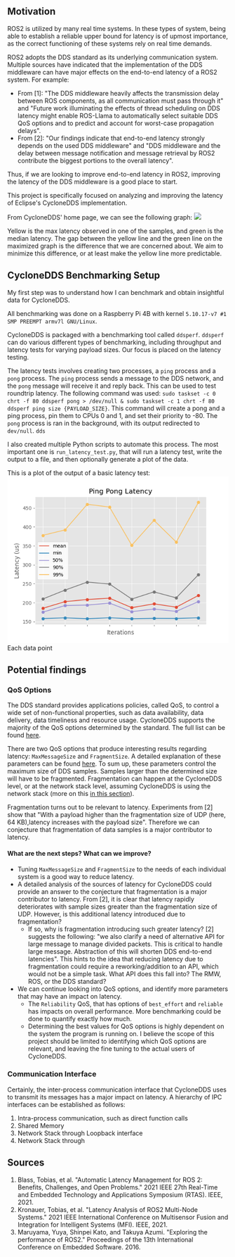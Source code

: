 ## Motivation

ROS2 is utilized by many real time systems. In these types of system, being able to establish a reliable upper bound for latency is of upmost importance, as the correct functioning of these systems rely on real time demands.

ROS2 adopts the DDS standard as its underlying communication system. Multiple sources have indicated that the implementation of the DDS middleware can have major effects on the end-to-end latency of a ROS2 system. For example:

* From [1]: "The DDS middleware heavily affects the transmission delay between ROS components, as all communication must pass through it" and "Future work illuminating the
effects of thread scheduling on DDS latency might enable
ROS-Llama to automatically select suitable DDS QoS options
and to predict and account for worst-case propagation delays".
* From [2]: "Our findings indicate that end-to-end latency strongly depends on the used DDS middleware" and "DDS middleware and the delay between message notification and message retrieval by ROS2 contribute the biggest portions to the overall latency".

Thus, if we are looking to improve end-to-end latency in ROS2, improving the latency of the DDS middleware is a good place to start.

This project is specifically focused on analyzing and improving the latency of Eclipse's CycloneDDS implementation.

From CycloneDDS' home page, we can see the following graph:
[<img src="https://raw.githubusercontent.com/eclipse-cyclonedds/cyclonedds/assets/performance/20190730/latency-sync-listener.png">](https://raw.githubusercontent.com)

Yellow is the max latency observed in one of the samples, and green is the median latency. The gap between the yellow line and the green line on the maximized graph is the difference that we are concerned about. We aim to minimize this difference, or at least make the yellow line more predictable. 

## CycloneDDS Benchmarking Setup

My first step was to understand how I can benchmark and obtain insightful data for CycloneDDS.

All benchmarking was done on a Raspberry Pi 4B with kernel `5.10.17-v7 #1 SMP PREEMPT armv7l GNU/Linux`.

CycloneDDS is packaged with a benchmarking tool called `ddsperf`. `ddsperf` can do various different types of benchmarking, including throughput and latency tests for varying payload sizes. Our focus is placed on the latency testing.

The latency tests involves creating two processes, a `ping` process and a `pong` process. The `ping` process sends a message to the DDS network, and the `pong` message will receive it and reply back. This can be used to test roundtrip latency. The following command was used: `sudo taskset -c 0 chrt -f 80 ddsperf pong > /dev/null & sudo taskset -c 1 chrt -f 80 ddsperf ping size {PAYLOAD_SIZE}`. This command will create a pong and a ping process, pin them to CPUs 0 and 1, and set their priority to -80. The `pong` process is ran in the background, with its output redirected to `dev/null`. `dds`

I also created multiple Python scripts to automate this process. The most important one is `run_latency_test.py`, that will run a latency test, write the output to a file, and then optionally generate a plot of the data.

This is a plot of the output of a basic latency test:
![Basic latency test plot](plots/fig_default_message_size.png)
Each data point 

## Potential findings 

### QoS Options
The DDS standard provides applications policies, called QoS, to control a wide set of non-functional properties, such as data availability, data delivery, data timeliness and resource usage. CycloneDDS supports the majority of the QoS options determined by the standard. The full list can be found [here](https://github.com/eclipse-cyclonedds/cyclonedds/blob/master/docs/manual/options.md). 

There are two QoS options that produce interesting results regarding latency: `MaxMessageSize` and `FragmentSize`. A detailed explanation of these parameters can be found [here](https://github.com/eclipse-cyclonedds/cyclonedds/blob/master/docs/manual/config.rst#controlling-fragmentation). To sum up, these parameters control the maximum size of DDS samples. Samples larger than the determined size will have to be fragmented. Fragmentation can happen at the CycloneDDS level, or at the network stack level, assuming CycloneDDS is using the network stack (more on this [in this section](#communication-interface)). 

Fragmentation turns out to be relevant to latency. Experiments from [2] show that "With a payload higher than the fragmentation size of UDP (here, 64 KB),latency increases with the payload size". Therefore we can conjecture that fragmentation of data samples is a major contributor to latency.


#### What are the next steps? What can we improve?
* Tuning `MaxMessageSize` and `FragmentSize` to the needs of each individual system is a good way to reduce latency.
* A detailed analysis of the sources of latency for CycloneDDS could provide an answer to the conjecture that fragmentation is a major contributor to latency. From [2], it is clear that latency rapidly deteriorates with sample sizes greater than the fragmentation size of UDP. However, is this additional latency introduced due to fragmentation?
  * If so, why is fragmentation introducing such greater latency? [2] suggests the following: "we also clarify a need of alternative API for large message to manage divided packets. This is critical to handle large message. Abstraction of this will shorten DDS end-to-end latencies". This hints to the idea that reducing latency due to fragmentation could require a reworking/addition to an API, which would not be a simple task. What API does this fall into? The RMW, ROS, or the DDS standard?
* We can continue looking into QoS options, and identify more parameters that may have an impact on latency.
  * The `Reliability` QoS, that has options of `best_effort` and `reliable` has impacts on overall performance. More benchmarking could be done to quantify exactly how much.
  * Determining the best values for QoS options is highly dependent on the system the program is running on. I believe the scope of this project should be limited to identifying which QoS options are relevant, and leaving the fine tuning to the actual users of CycloneDDS.


### Communication Interface
Certainly, the inter-process communication interface that CycloneDDS uses to transmit its messages has a major impact on latency. A hierarchy of IPC interfaces can be established as follows:
1. Intra-process communication, such as direct function calls
2. Shared Memory
3. Network Stack through Loopback interface
4. Network Stack through 



## Sources
1. Blass, Tobias, et al. "Automatic Latency Management for ROS 2: Benefits, Challenges, and Open Problems." 2021 IEEE 27th Real-Time and Embedded Technology and Applications Symposium (RTAS). IEEE, 2021.
2. Kronauer, Tobias, et al. "Latency Analysis of ROS2 Multi-Node Systems." 2021 IEEE International Conference on Multisensor Fusion and Integration for Intelligent Systems (MFI). IEEE, 2021.
3. Maruyama, Yuya, Shinpei Kato, and Takuya Azumi. "Exploring the performance of ROS2." Proceedings of the 13th International Conference on Embedded Software. 2016.